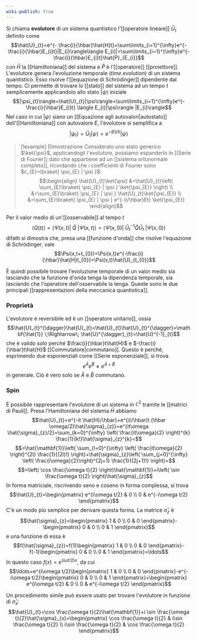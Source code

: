 ```yaml
---
wiki-publish: true
---
```

Si chiama **evolutore** di un sistema quantistico l'[[operatore lineare]] $\hat{U}_{t}$ definito come
$$\hat{U}_{t}=e^{- \frac{i}{\hbar}\hat{H}t}=\sum\limits_{i=1}^{\infty}e^{- \frac{i}{\hbar}E_{i}t}|E_{i}\rangle\langle E_{i}|=\sum\limits_{i=1}^{\infty}e^{- \frac{i}{\hbar}E_{i}t}\hat{P}_{E_{i}}$$
con $\hat{H}$ la [[Hamiltoniana]] del sistema e $\hat{P}$ è l'[[operatore]] [[proiettore]]. L'evolutore genera l'evoluzione temporale (*time evolution*) di un sistema quantistico. Esso risolve l'[[equazione di Schrödinger]] dipendente dal tempo. Ci permette di trovare lo [[stato]] del sistema ad un tempo $t$ semplicemente applicandolo allo stato $|\psi\rangle$ iniziale
$$|\psi_{t}\rangle=\hat{U}_{t}|\psi\rangle=\sum\limits_{i=1}^{\infty}e^{- \frac{i}{\hbar}E_{i}t} \langle E_{i}|\psi\rangle |E_{i}\rangle$$
Nel caso in cui $|\psi\rangle$ siano un [[Equazione agli autovalori|autostato]] dell'[[Hamiltoniana]] con autovalore $E$, l'evolutore si semplifica a
$$|\psi_{t}\rangle=\hat{U}_{t}|\psi\rangle=e^{-iEt/\hbar}|\psi\rangle$$

> [!example] Dimostrazione
> Considerato uno stato generico $\ket{\psi}$, applicandogli l'evolutore, possiamo espanderlo in [[Serie di Fourier]] dato che appartiene ad un [[sistema ortonormale completo]], ricordando che i coefficienti di Fourier sono $c_{E}=\braket{ \psi_{E} | \psi }$:
> $$\begin{align}
> \hat{U}_{t}\ket{\psi} &=\hat{U}_{t}\left( \sum_{E}\braket{ \psi_{E} | \psi } \ket{\psi_{E}}  \right) \\
> &=\sum_{E}\braket{ \psi_{E} | \psi } \hat{U}_{t}\ket{\psi_{E}}  \\
> &=\sum_{E}\braket{ \psi_{E} | \psi } e^{-(i/\hbar)Et} \ket{\psi_{E}} 
> \end{align}$$

Per il valor medio di un'[[osservabile]] al tempo $t$
$$\left\langle Q(t) \right\rangle=\langle \Psi(x,t)|\; \hat{Q}\; |\Psi(x,t)\rangle=\langle \Psi(x,0)|\;\hat{U}_{t}^{-1}\hat{Q}\hat{U}_{t}\;|\Psi(x,0)\rangle$$
difatti si dimostra che, presa una [[funzione d'onda]] che risolve l'equazione di Schrödinger, vale
$$\Psi(x,t+t_{0})=\Psi(x,t)e^{-\frac{i}{\hbar}\hat{H}t_{0}}=\Psi(x,t)\hat{U}_{t_{0}}$$

È quindi possibile trovare l'evoluzione temporale di un valor medio sia lasciando che la funzione d'onda tenga la dipendenza temporale, sia lasciando che l'operatore dell'osservabile la tenga. Queste sono le due principali [[rappresentazioni della meccanica quantistica]].
### Proprietà
L'evolutore è reversibile ed è un [[operatore unitario]], ossia
$$\hat{U}_{t}^{\dagger}\hat{U}_{t}=\hat{U}_{t}\hat{U}_{t}^{\dagger}=\mathbf{\hat{1}} \;\Rightarrow\; \hat{U}^{\dagger}_{t}=\hat{U}^{-1}_{t}$$
che è valido *solo* perché $\frac{i}{\hbar}t\hat{H}$ e $-\frac{i}{\hbar}t\hat{H}$ [[Commutatore|commutano]]. Questo è perché, esprimendo due esponenziali come [[Serie esponenziale]], si trova
$$e^{\hat{A}}e^{\hat{B}}\neq e^{\hat{A}+\hat{B}}$$
in generale. Ciò è vero solo se $\hat{A}$ e $\hat{B}$ commutano.
### Spin
È possibile rappresentare l'evolutore di un sistema in $\mathbb{C}^{2}$ tramite le [[matrici di Pauli]]. Presa l'Hamiltoniana del sistema $\hat{H}$ abbiamo
$$\hat{U}_{t}=e^{-it \hat{H}/\hbar}=e^{(i/\hbar)t (\hbar \omega/2)\hat{\sigma}_{z}}=e^{it\omega \hat{\sigma}_{z}/2}=\sum_{k=0}^{\infty} \left( \frac{it\omega}{2} \right)^{k} \frac{1}{k!}\hat{\sigma}_{z}^{k}=$$
$$=\hat{\mathbf{1}}\left( \sum_{l=0}^{\infty} \left( \frac{it\omega}{2} \right)^{2l} \frac{1}{(2l)!} \right)+\hat{\sigma}_{z}\left( \sum_{j=0}^{\infty} \left( \frac{i\omega}{2}\right)^{2j+1} \frac{1}{(2j+1)!} \right)=$$
$$=\left( \cos \frac{\omega t}{2} \right)\hat{\mathbf{1}}+i\left( \sin \frac{\omega t}{2} \right)\hat{\sigma}_{z}$$
In forma matriciale, riscrivendo seno e coseno in forma complessa, si trova
$$\hat{U}_{t}=\begin{pmatrix}
e^{i\omega t/2} & 0 \\
0 & e^{-i\omega t/2}
\end{pmatrix}$$
C'è un modo più semplice per derivare questa forma. La matrice $\hat{\sigma}_{z}$ è
$$\hat{\sigma}_{z}=\begin{pmatrix}
1 & 0  \\
0 & 0
\end{pmatrix}-\begin{pmatrix}
0 & 0 \\
0 & 1
\end{pmatrix}$$
e una funzione di essa è
$$f(\hat{\sigma}_{z})=f(1)\begin{pmatrix}
1 & 0 \\
0 & 0
\end{pmatrix}-f(-1)\begin{pmatrix}
0 & 0 \\
0 & 1
\end{pmatrix}=\ldots$$
In questo caso $f(x)=e^{(i\omega t/2)x}$, da cui
$$\ldots=e^{i\omega t/2}\begin{pmatrix}
1 & 0 \\
0 & 0
\end{pmatrix}-e^{-i\omega t/2}\begin{pmatrix}
0 & 0 \\
0 & 1
\end{pmatrix}=\begin{pmatrix}
e^{i\omega t/2} & 0 \\
0 & e^{-i\omega t/2}
\end{pmatrix}$$

Un procedimento simile può essere usato per trovare l'evolutore in funzione di $\hat{\sigma}_{x}$:
$$\hat{U}_{t}=\cos \frac{\omega t}{2}\hat{\mathbf{1}}+i \sin \frac{\omega t}{2}\hat{\sigma}_{x}=\begin{pmatrix}
\cos \frac{\omega t}{2} & i\sin \frac{\omega t}{2} \\
i\sin \frac{\omega t}{2} & \cos \frac{\omega t}{2}
\end{pmatrix}$$
